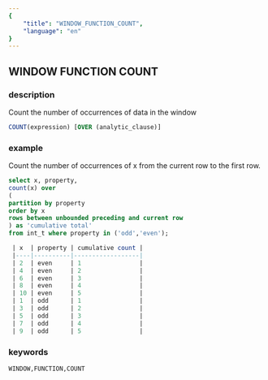 ```yaml
---
{
    "title": "WINDOW_FUNCTION_COUNT",
    "language": "en"
}
---
```


<!--  Licensed to the Apache Software Foundation (ASF) under one or more contributor license agreements.  See the NOTICE file distributed with this work for additional information regarding copyright ownership.  The ASF licenses this file to you under the Apache License, Version 2.0 (the "License"); you may not use this file except in compliance with the License.  You may obtain a copy of the License at

  http://www.apache.org/licenses/LICENSE-2.0

Unless required by applicable law or agreed to in writing, software distributed under the License is distributed on an "AS IS" BASIS, WITHOUT WARRANTIES OR CONDITIONS OF ANY KIND, either express or implied.  See the License for the specific language governing permissions and limitations under the License. -->

## WINDOW FUNCTION COUNT
### description

Count the number of occurrences of data in the window

```sql
COUNT(expression) [OVER (analytic_clause)]
```

### example

Count the number of occurrences of x from the current row to the first row.

```sql
select x, property,   
count(x) over   
(   
partition by property    
order by x    
rows between unbounded preceding and current row    
) as 'cumulative total'    
from int_t where property in ('odd','even');

 | x  | property | cumulative count |
 |----|----------|------------------|
 | 2  | even     | 1                |
 | 4  | even     | 2                |
 | 6  | even     | 3                |
 | 8  | even     | 4                |
 | 10 | even     | 5                |
 | 1  | odd      | 1                |
 | 3  | odd      | 2                |
 | 5  | odd      | 3                |
 | 7  | odd      | 4                |
 | 9  | odd      | 5                |
```

### keywords

    WINDOW,FUNCTION,COUNT
